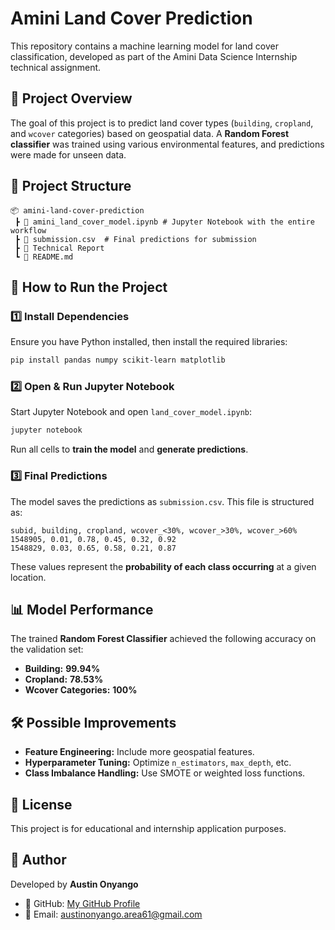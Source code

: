 # Amini Land Cover Prediction

This repository contains a machine learning model for land cover classification, developed as part of the Amini Data Science Internship technical assignment.

## 📌 Project Overview
The goal of this project is to predict land cover types (`building`, `cropland`, and `wcover` categories) based on geospatial data. A **Random Forest classifier** was trained using various environmental features, and predictions were made for unseen data.

## 📂 Project Structure
```
📦 amini-land-cover-prediction
 ┣ 📜 amini_land_cover_model.ipynb # Jupyter Notebook with the entire workflow
 ┣ 📜 submission.csv  # Final predictions for submission
 ┣ 📜 Technical Report 
 ┗ 📜 README.md 
```

## 🚀 How to Run the Project

### **1️⃣ Install Dependencies**
Ensure you have Python installed, then install the required libraries:
```sh
pip install pandas numpy scikit-learn matplotlib
```

### **2️⃣ Open & Run Jupyter Notebook**
Start Jupyter Notebook and open `land_cover_model.ipynb`:
```sh
jupyter notebook
```
Run all cells to **train the model** and **generate predictions**.

### **3️⃣ Final Predictions**
The model saves the predictions as `submission.csv`. This file is structured as:
```
subid, building, cropland, wcover_<30%, wcover_>30%, wcover_>60%
1548905, 0.01, 0.78, 0.45, 0.32, 0.92
1548829, 0.03, 0.65, 0.58, 0.21, 0.87
```
These values represent the **probability of each class occurring** at a given location.

## 📊 Model Performance
The trained **Random Forest Classifier** achieved the following accuracy on the validation set:
* **Building:** **99.94%**
* **Cropland:** **78.53%**
* **Wcover Categories:** **100%**

## 🛠 Possible Improvements
* **Feature Engineering:** Include more geospatial features.
* **Hyperparameter Tuning:** Optimize `n_estimators`, `max_depth`, etc.
* **Class Imbalance Handling:** Use SMOTE or weighted loss functions.

## 📜 License
This project is for educational and internship application purposes.

## 📝 Author
Developed by **Austin Onyango**
* 🔗 GitHub: [My GitHub Profile](https://github.com/austin-area61)
* 📧 Email: austinonyango.area61@gmail.com
